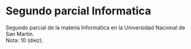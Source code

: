 # Segundo parcial Informatica
Segundo parcial de la materia Informática en la Universidad Nacional de San Martín.  
Nota: 10 (diez).
